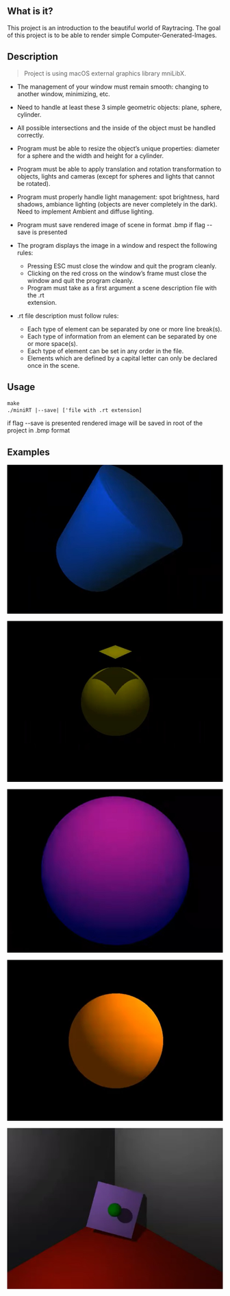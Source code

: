   What is it?
  -----------
  
  This project is an introduction to the beautiful world of Raytracing.
  The goal of this project is to be able to render simple Computer-Generated-Images.
  
  Description 
  -----------
  
  > Project is using macOS external graphics library mniLibX. 
  
  
  * The management of your window must remain smooth: changing to another window, minimizing, etc.
  * Need to handle at least these 3 simple geometric objects: plane, sphere, cylinder.
  * All possible intersections and the inside of the object must be handled correctly.
  * Program must be able to resize the object’s unique properties: 
    diameter for a sphere and the width and height for a cylinder.
  * Program must be able to apply translation and rotation transformation to
    objects, lights and cameras (except for spheres and lights that cannot be rotated).
  * Program must properly handle light management: spot brightness, hard shadows, ambiance lighting (objects are
    never completely in the dark). Need to implement Ambient and diffuse lighting.
  * Program must save rendered image of scene in format .bmp if flag --save is presented
  
  * The program displays the image in a window and respect the following rules:
    + Pressing ESC must close the window and quit the program cleanly.
    + Clicking on the red cross on the window’s frame must close the window and
        quit the program cleanly.
    + Program must take as a first argument a scene description file with the .rt  
      extension.
  * .rt file description must follow rules:
     + Each type of element can be separated by one or more line break(s).
     + Each type of information from an element can be separated by one or more
       space(s).
     + Each type of element can be set in any order in the file.
     + Elements which are defined by a capital letter can only be declared once in
       the scene.
       
       
  Usage 
  -----------
  ```
  make
  ./miniRT |--save| ['file with .rt extension] 
  ```
  
  if flag --save is presented rendered image will be saved in root of the project in .bmp format
  
       
  Examples 
  -----------
  
  ![](srcs/images/programExecuteSample2.jpg)
  
  ![](srcs/images/programExecuteSample3.jpg)
  
  ![](srcs/images/programExecuteSample4.jpg)
  
  ![](srcs/images/programExecuteSample5.jpg)

  ![](srcs/images/programExecuteSample6.jpg)
  
  
  
